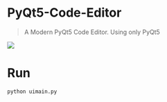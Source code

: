 # PyQt5-Code-Editor
> A Modern PyQt5 Code Editor. Using only PyQt5

<img src="https://media.discordapp.net/attachments/958608742792986644/971743269178470430/unknown.png?width=709&height=427"></img>

# Run
```
python uimain.py
```

